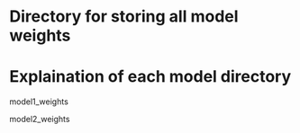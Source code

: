 # Directory for storing all model weights



# Explaination of each model directory

model1_weights

model2_weights